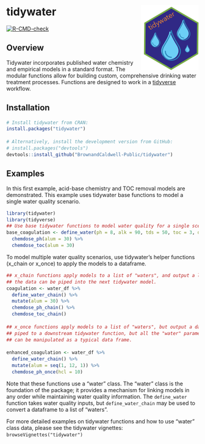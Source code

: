 
<!-- README.md is generated from README.Rmd. Please edit that file -->

# tidywater <img src="man/figures/tidywaterlogo.png" align="right" height = "170" />

<!-- badges: start -->

[![R-CMD-check](https://github.com/BrownandCaldwell-Public/tidywater/actions/workflows/R-CMD-check.yaml/badge.svg)](https://github.com/BrownandCaldwell-Public/tidywater/actions/workflows/R-CMD-check.yaml)
<!-- badges: end -->

## Overview

Tidywater incorporates published water chemistry and empirical models in
a standard format. The modular functions allow for building custom,
comprehensive drinking water treatment processes. Functions are designed
to work in a [tidyverse](https://www.tidyverse.org/) workflow.

## Installation

``` r
# Install tidywater from CRAN:
install.packages("tidywater")

# Alternatively, install the development version from GitHub:
# install.packages("devtools")
devtools::install_github("BrownandCaldwell-Public/tidywater")
```

## Examples

In this first example, acid-base chemistry and TOC removal models are
demonstrated. This example uses tidywater base functions to model a
single water quality scenario.

``` r
library(tidywater)
library(tidyverse)
## Use base tidywater functions to model water quality for a single scenario.
base_coagulation <- define_water(ph = 8, alk = 90, tds = 50, toc = 3, doc = 2.8, uv254 = 0.08) %>%
  chemdose_ph(alum = 30) %>%
  chemdose_toc(alum = 30)
```

To model multiple water quality scenarios, use tidywater’s helper
functions (x_chain or x_once) to apply the models to a dataframe.

``` r
## x_chain functions apply models to a list of "waters", and output a list of "waters" so that
## the data can be piped into the next tidywater model.
coagulation <- water_df %>%
  define_water_chain() %>%
  mutate(alum = 30) %>%
  chemdose_ph_chain() %>%
  chemdose_toc_chain()

## x_once functions apply models to a list of "waters", but output a data frame. The data can not be
## piped to a downstream tidywater function, but all the "water" parameters are now visible and
## can be manipulated as a typical data frame.

enhanced_coagulation <- water_df %>%
  define_water_chain() %>%
  mutate(alum = seq(1, 12, 1)) %>%
  chemdose_ph_once(hcl = 10)
```

Note that these functions use a “water” class. The “water” class is the
foundation of the package; it provides a mechanism for linking models in
any order while maintaining water quality information. The
`define_water` function takes water quality inputs, but
`define_water_chain` may be used to convert a dataframe to a list of
“waters”.

For more detailed examples on tidywater functions and how to use “water”
class data, please see the tidywater vignettes:
`browseVignettes("tidywater")`
